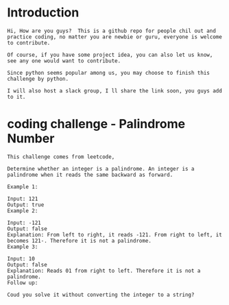 
# Introduction

    Hi, How are you guys?  This is a github repo for people chil out and practice coding, no matter you are newbie or guru, everyone is welcome to contribute.

    Of course, if you have some project idea, you can also let us know, see any one would want to contribute. 

    Since python seems popular among us, you may choose to finish this challenge by python.

    I will also host a slack group, I ll share the link soon, you guys add to it.

# coding challenge - Palindrome Number

    This challenge comes from leetcode, 

    Determine whether an integer is a palindrome. An integer is a palindrome when it reads the same backward as forward.

    Example 1:

    Input: 121
    Output: true
    Example 2:

    Input: -121
    Output: false
    Explanation: From left to right, it reads -121. From right to left, it becomes 121-. Therefore it is not a palindrome.
    Example 3:

    Input: 10
    Output: false
    Explanation: Reads 01 from right to left. Therefore it is not a palindrome.
    Follow up:

    Coud you solve it without converting the integer to a string?